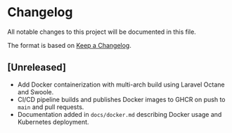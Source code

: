 # Changelog

All notable changes to this project will be documented in this file.

The format is based on [Keep a Changelog](https://keepachangelog.com/en/1.1.0/).

## [Unreleased]
- Add Docker containerization with multi-arch build using Laravel Octane and Swoole.
- CI/CD pipeline builds and publishes Docker images to GHCR on push to `main` and pull requests.
- Documentation added in `docs/docker.md` describing Docker usage and Kubernetes deployment.
